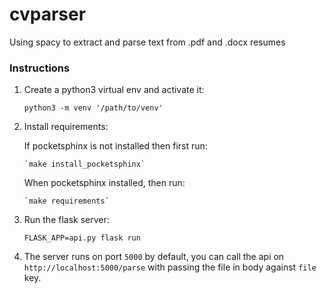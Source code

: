# cvparser
Using spacy to extract and parse text from .pdf and .docx resumes


### Instructions

1. Create a python3 virtual env and activate it:

   `python3 -m venv '/path/to/venv'`

2. Install requirements:

   If pocketsphinx is not installed then first run:

       `make install_pocketsphinx`

   When pocketsphinx installed, then run:

       `make requirements`

3. Run the flask server:

    `FLASK_APP=api.py flask run`

4. The server runs on port `5000` by default, you can call the api on `http://localhost:5000/parse` with passing the file in body against `file` key.
